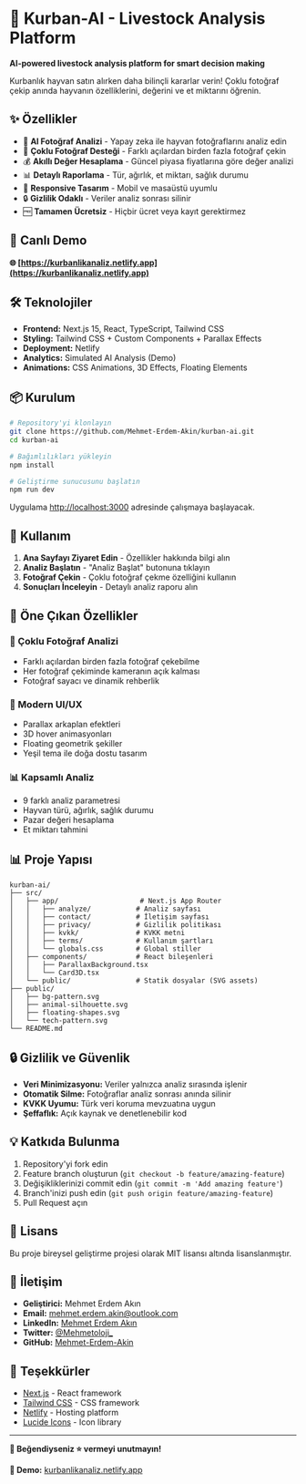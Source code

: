 # 🐄 Kurban-AI - Livestock Analysis Platform

**AI-powered livestock analysis platform for smart decision making**

Kurbanlık hayvan satın alırken daha bilinçli kararlar verin! Çoklu fotoğraf çekip anında hayvanın özelliklerini, değerini ve et miktarını öğrenin.

## ✨ Özellikler

- 📸 **AI Fotoğraf Analizi** - Yapay zeka ile hayvan fotoğraflarını analiz edin
- 🔄 **Çoklu Fotoğraf Desteği** - Farklı açılardan birden fazla fotoğraf çekin
- 💰 **Akıllı Değer Hesaplama** - Güncel piyasa fiyatlarına göre değer analizi
- 📊 **Detaylı Raporlama** - Tür, ağırlık, et miktarı, sağlık durumu
- 📱 **Responsive Tasarım** - Mobil ve masaüstü uyumlu
- 🔒 **Gizlilik Odaklı** - Veriler analiz sonrası silinir
- 🆓 **Tamamen Ücretsiz** - Hiçbir ücret veya kayıt gerektirmez

## 🚀 Canlı Demo

**🌐 [https://kurbanlikanaliz.netlify.app](https://kurbanlikanaliz.netlify.app)**

## 🛠 Teknolojiler

- **Frontend:** Next.js 15, React, TypeScript, Tailwind CSS
- **Styling:** Tailwind CSS + Custom Components + Parallax Effects
- **Deployment:** Netlify
- **Analytics:** Simulated AI Analysis (Demo)
- **Animations:** CSS Animations, 3D Effects, Floating Elements

## 📦 Kurulum

```bash
# Repository'yi klonlayın
git clone https://github.com/Mehmet-Erdem-Akin/kurban-ai.git
cd kurban-ai

# Bağımlılıkları yükleyin
npm install

# Geliştirme sunucusunu başlatın
npm run dev
```

Uygulama [http://localhost:3000](http://localhost:3000) adresinde çalışmaya başlayacak.

## 🎯 Kullanım

1. **Ana Sayfayı Ziyaret Edin** - Özellikler hakkında bilgi alın
2. **Analiz Başlatın** - "Analiz Başlat" butonuna tıklayın
3. **Fotoğraf Çekin** - Çoklu fotoğraf çekme özelliğini kullanın
4. **Sonuçları İnceleyin** - Detaylı analiz raporu alın

## 🌟 Öne Çıkan Özellikler

### 📸 Çoklu Fotoğraf Analizi

- Farklı açılardan birden fazla fotoğraf çekebilme
- Her fotoğraf çekiminde kameranın açık kalması
- Fotoğraf sayacı ve dinamik rehberlik

### 🎨 Modern UI/UX

- Parallax arkaplan efektleri
- 3D hover animasyonları
- Floating geometrik şekiller
- Yeşil tema ile doğa dostu tasarım

### 📊 Kapsamlı Analiz

- 9 farklı analiz parametresi
- Hayvan türü, ağırlık, sağlık durumu
- Pazar değeri hesaplama
- Et miktarı tahmini

## 📊 Proje Yapısı

```
kurban-ai/
├── src/
│   ├── app/                    # Next.js App Router
│   │   ├── analyze/           # Analiz sayfası
│   │   ├── contact/           # İletişim sayfası
│   │   ├── privacy/           # Gizlilik politikası
│   │   ├── kvkk/              # KVKK metni
│   │   ├── terms/             # Kullanım şartları
│   │   └── globals.css        # Global stiller
│   ├── components/            # React bileşenleri
│   │   ├── ParallaxBackground.tsx
│   │   └── Card3D.tsx
│   └── public/                # Statik dosyalar (SVG assets)
├── public/
│   ├── bg-pattern.svg
│   ├── animal-silhouette.svg
│   ├── floating-shapes.svg
│   └── tech-pattern.svg
└── README.md
```

## 🔒 Gizlilik ve Güvenlik

- **Veri Minimizasyonu:** Veriler yalnızca analiz sırasında işlenir
- **Otomatik Silme:** Fotoğraflar analiz sonrası anında silinir
- **KVKK Uyumu:** Türk veri koruma mevzuatına uygun
- **Şeffaflık:** Açık kaynak ve denetlenebilir kod

## 💡 Katkıda Bulunma

1. Repository'yi fork edin
2. Feature branch oluşturun (`git checkout -b feature/amazing-feature`)
3. Değişikliklerinizi commit edin (`git commit -m 'Add amazing feature'`)
4. Branch'inizi push edin (`git push origin feature/amazing-feature`)
5. Pull Request açın

## 📄 Lisans

Bu proje bireysel geliştirme projesi olarak MIT lisansı altında lisanslanmıştır.

## 👥 İletişim

- **Geliştirici:** Mehmet Erdem Akın
- **Email:** mehmet.erdem.akin@outlook.com
- **LinkedIn:** [Mehmet Erdem Akın](https://www.linkedin.com/in/mehmet-erdem-akin-77453b1a0/)
- **Twitter:** [@Mehmetoloji\_](https://x.com/Mehmetoloji_)
- **GitHub:** [Mehmet-Erdem-Akin](https://github.com/Mehmet-Erdem-Akin/kurban-ai)

## 🙏 Teşekkürler

- [Next.js](https://nextjs.org/) - React framework
- [Tailwind CSS](https://tailwindcss.com/) - CSS framework
- [Netlify](https://netlify.com/) - Hosting platform
- [Lucide Icons](https://lucide.dev/) - Icon library

---

**🌟 Beğendiyseniz ⭐ vermeyi unutmayın!**

**🔗 Demo:** [kurbanlikanaliz.netlify.app](https://kurbanlikanaliz.netlify.app)
